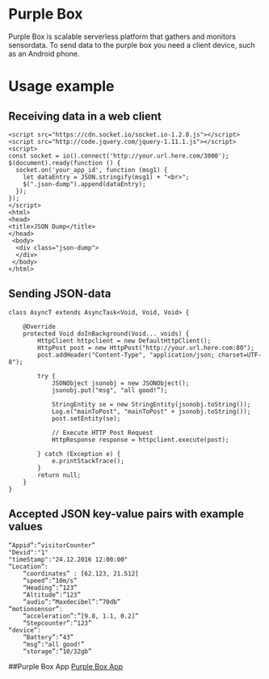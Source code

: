 # Purple Box
Purple Box is scalable serverless platform that gathers and monitors sensordata. To send data to the purple box you need a client device, such as an Android phone.

# Usage example

## Receiving data in a web client

    <script src="https://cdn.socket.io/socket.io-1.2.0.js"></script>
    <script src="http://code.jquery.com/jquery-1.11.1.js"></script>
    <script>
    const socket = io().connect('http://your.url.here.com/3000');
    $(document).ready(function () {
	  socket.on('your_app_id', function (msg1) {
        let dataEntry = JSON.stringify(msg1) + "<br>";
        $(".json-dump").append(dataEntry);
	  });
    });
    </script>
    <html>
    <head>
    <title>JSON Dump</title>
    </head>
     <body>
      <div class="json-dump">
      </div>
     </body>
    </html>
    
## Sending JSON-data

    class AsyncT extends AsyncTask<Void, Void, Void> {

        @Override
        protected Void doInBackground(Void... voids) {
            HttpClient httpclient = new DefaultHttpClient();
            HttpPost post = new HttpPost("http://your.url.here.com:80");
            post.addHeader("Content-Type", "application/json; charset=UTF-8");

            try {
                JSONObject jsonobj = new JSONObject();
                jsonobj.put("msg", "all good!”);

                StringEntity se = new StringEntity(jsonobj.toString());
                Log.e("mainToPost", "mainToPost" + jsonobj.toString());
                post.setEntity(se);

                // Execute HTTP Post Request
                HttpResponse response = httpclient.execute(post);

            } catch (Exception e) {
                e.printStackTrace();
            }
            return null;
        }
    }

## Accepted JSON key-value pairs with example values

    “Appid”:”visitorCounter”
    "Devid":"1"
    "timeStamp":"24.12.2016 12:00:00"
    “Location”: 
    	“coordinates” : [62.123, 21.512]
    	“speed”:”10m/s”
    	“Heading”:”123”
    	“Altitude”:”123”
    	“audio”:“Maxdecibel”:”70db”
    “motionsensor”:
    	“acceleration”:”[9.8, 1.1, 0.2]”
    	“Stepcounter”:”123”
    “device”:
    	“Battery”:”43”
    	“msg”:"all good!”
    	“storage”:”10/32gb”
	
##Purple Box App
[Purple Box App](https://github.com/Robobussitiimi/Purple-Box-App)

